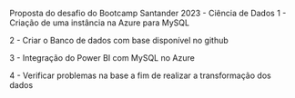 Proposta do desafio do Bootcamp Santander 2023 - Ciência de Dados
1 - Criação de uma instância na Azure para MySQL

2 - Criar o Banco de dados com base disponível no github

3 - Integração do Power BI com MySQL no Azure

4 - Verificar problemas na base a fim de realizar a transformação dos dados
